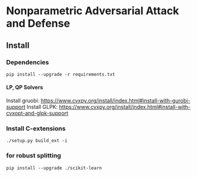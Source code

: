# Nonparametric Adversarial Attack and Defense

## Install

### Dependencies
```
pip install --upgrade -r requirements.txt
```

#### LP, QP Solvers
Install gruobi: https://www.cvxpy.org/install/index.html#install-with-gurobi-support
Install GLPK: https://www.cvxpy.org/install/index.html#install-with-cvxopt-and-glpk-support

### Install C-extensions
```
./setup.py build_ext -i
```

### for robust splitting
```
pip install --upgrade ./scikit-learn
```
